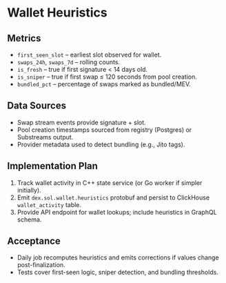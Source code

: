 # Wallet Heuristics

## Metrics
- `first_seen_slot` – earliest slot observed for wallet.
- `swaps_24h`, `swaps_7d` – rolling counts.
- `is_fresh` – true if first signature < 14 days old.
- `is_sniper` – true if first swap ≤ 120 seconds from pool creation.
- `bundled_pct` – percentage of swaps marked as bundled/MEV.

## Data Sources
- Swap stream events provide signature + slot.
- Pool creation timestamps sourced from registry (Postgres) or Substreams output.
- Provider metadata used to detect bundling (e.g., Jito tags).

## Implementation Plan
1. Track wallet activity in C++ state service (or Go worker if simpler initially).
2. Emit `dex.sol.wallet.heuristics` protobuf and persist to ClickHouse `wallet_activity` table.
3. Provide API endpoint for wallet lookups; include heuristics in GraphQL schema.

## Acceptance
- Daily job recomputes heuristics and emits corrections if values change post-finalization.
- Tests cover first-seen logic, sniper detection, and bundling thresholds.
